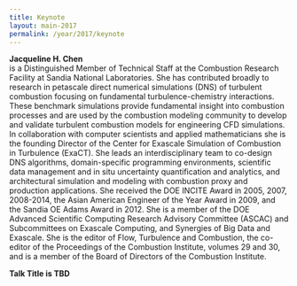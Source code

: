 ```yaml
---
title: Keynote
layout: main-2017
permalink: /year/2017/keynote
---
```

<!-- <img 
  src="../../assets/giorgialupi-credits-caterina-clerici.jpg"
  alt="jackie chen" 
  style="float: right; margin-right: 16px;"
  width="260px" >
  <p>
    <strong>Tuesday, October 3, 2017</strong><br />
    <strong>10:50 AM – 12:00 PM</strong><br />
    <strong>Phoenix Convention Center</strong>
  </p> --->
  <p>
  <strong>Jacqueline H. Chen </strong><br />is a Distinguished Member of Technical Staff at the Combustion Research Facility at Sandia National Laboratories.  She has contributed broadly to research in petascale direct numerical simulations (DNS) of turbulent combustion focusing on fundamental turbulence-chemistry interactions. These benchmark simulations  provide fundamental insight into combustion processes and are used by the combustion modeling community to develop and validate turbulent combustion models for engineering CFD simulations.  In collaboration with computer scientists and applied mathematicians she is the founding Director of the Center for Exascale Simulation of Combustion in Turbulence (ExaCT).  She leads an interdisciplinary team to co-design DNS algorithms, domain-specific programming environments,  scientific data management and in situ uncertainty quantification and analytics, and architectural simulation and modeling with combustion proxy and production applications.  She received the DOE INCITE Award in 2005, 2007, 2008-2014, the Asian American Engineer of the Year Award in 2009, and the Sandia OE Adams Award in 2012.  She is a member of the DOE Advanced Scientific Computing Research Advisory Committee (ASCAC) and Subcommittees on Exascale Computing, and Synergies of Big Data and Exascale.  She is the editor of Flow, Turbulence and Combustion, the co-editor of the Proceedings of the Combustion Institute, volumes 29 and 30, and is a member of the Board of Directors of the Combustion Institute.
</p>


<p><strong>Talk Title is TBD
</strong><br /> <br /> 
</p>
